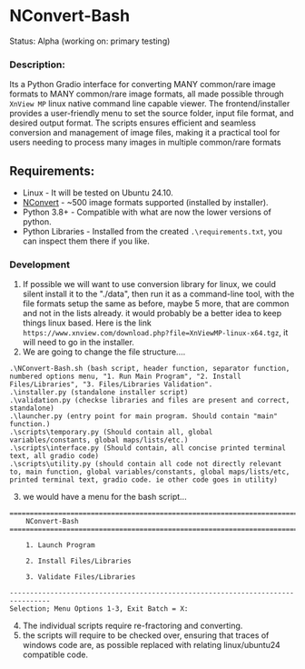 # NConvert-Bash
Status: Alpha (working on: primary testing)


### Description:
Its a Python Gradio interface for converting MANY common/rare image formats to MANY common/rare image formats, all made possible through `XnView MP` linux native command line capable viewer. The frontend/installer provides a user-friendly menu to set the source folder, input file format, and desired output format. The scripts ensures efficient and seamless conversion and management of image files, making it a practical tool for users needing to process many images in multiple common/rare formats

## Requirements:
- Linux - It will be tested on Ubuntu 24.10.
- [NConvert](https://www.xnview.com/en/nconvert) - ~500 image formats supported (installed by installer).
- Python 3.8+ - Compatible with what are now the lower versions of python.
- Python Libraries - Installed from the created `.\requirements.txt`, you can inspect them there if you like.

### Development
1. If possible we will want to use conversion library for linux, we could silent install it to the "./data", then run it as a command-line tool, with the file formats setup the same as before, maybe 5 more, that are common and not in the lists already. it would probably be a better idea to keep things linux based. Here is the link `https://www.xnview.com/download.php?file=XnViewMP-linux-x64.tgz`, it will need to go in the installer.
2. We are going to change the file structure....
```
.\NConvert-Bash.sh (bash script, header function, separator function, numbered options menu, "1. Run Main Program", "2. Install Files/Libraries", "3. Files/Libraries Validation".  
.\installer.py (standalone installer script)
.\validation.py (checkse libraries and files are present and correct, standalone)
.\launcher.py (entry point for main program. Should contain "main" function.) 
.\scripts\temporary.py (Should contain all, global variables/constants, global maps/lists/etc.)
.\scripts\interface.py (Should contain, all concise printed terminal text, all gradio code)
.\scripts\utility.py (should contain all code not directly relevant to, main function, global variables/constants, global maps/lists/etc, printed terminal text, gradio code. ie other code goes in utility)
```
3. we would have a menu for the bash script...

```
================================================================================
    NConvert-Bash
================================================================================

    1. Launch Program
 
    2. Install Files/Libraries
 
    3. Validate Files/Libraries

--------------------------------------------------------------------------------
Selection; Menu Options 1-3, Exit Batch = X:

```
4. The individual scripts require re-fractoring and converting.
5. the scripts will require to be checked over, ensuring that traces of windows code are, as possible replaced with relating linux/ubuntu24 compatible code.
